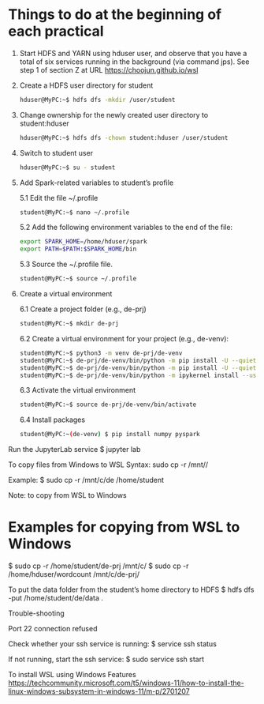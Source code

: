# Things to do at the beginning of each practical


1. Start HDFS and YARN using hduser user, and observe that you have a total of six services running in the background (via command jps). See step 1 of section Z at URL https://choojun.github.io/wsl

2. Create a HDFS user directory for student
     ~~~bash
     hduser@MyPC:~$ hdfs dfs -mkdir /user/student 
     ~~~

3. Change ownership for the newly created user directory to student:hduser
     ~~~bash
     hduser@MyPC:~$ hdfs dfs -chown student:hduser /user/student
     ~~~

4. Switch to student user
     ~~~bash
     hduser@MyPC:~$ su - student
     ~~~

5. Add Spark-related variables to student’s profile
 
   5.1 Edit the file ~/.profile
     ~~~bash
     student@MyPC:~$ nano ~/.profile
     ~~~
   5.2 Add the following environment variables to the end of the file:
     ~~~bash
     export SPARK_HOME=/home/hduser/spark
     export PATH=$PATH:$SPARK_HOME/bin
     ~~~
   5.3 Source the ~/.profile file.
     ~~~bash
     student@MyPC:~$ source ~/.profile
     ~~~

6. Create a virtual environment

   6.1 Create a project folder (e.g., de-prj)
     ~~~bash
     student@MyPC:~$ mkdir de-prj
     ~~~
   6.2 Create a virtual environment for your project (e.g., de-venv):
     ~~~bash
     student@MyPC:~$ python3 -m venv de-prj/de-venv
     student@MyPC:~$ de-prj/de-venv/bin/python -m pip install -U --quiet pip wheel setuptools 
     student@MyPC:~$ de-prj/de-venv/bin/python -m pip install -U --quiet ipykernel
     student@MyPC:~$ de-prj/de-venv/bin/python -m ipykernel install --user --name "de-venv" --display-name  "de-venv"
     ~~~
   6.3 Activate the virtual environment
     ~~~bash
     student@MyPC:~$ source de-prj/de-venv/bin/activate
     ~~~
   6.4 Install packages
     ~~~bash
     student@MyPC:~(de-venv) $ pip install numpy pyspark
     ~~~




Run the JupyterLab service
$ jupyter lab


To copy files from Windows to WSL
Syntax: sudo cp -r /mnt/<source drive>/<source path in Windows> <destination path in Ubuntu>

Example:
$ sudo cp -r /mnt/c/de /home/student

Note: to copy from WSL to Windows
# Examples for copying from WSL to Windows
$ sudo cp -r /home/student/de-prj /mnt/c/
$ sudo cp -r /home/hduser/wordcount /mnt/c/de-prj/


To put the data folder from the student’s home directory to HDFS
$ hdfs dfs -put /home/student/de/data .


Trouble-shooting

Port 22 connection refused

Check whether your ssh service is running:
$ service ssh status

If not running, start the ssh service:
$ sudo service ssh start

To install WSL using Windows Features
https://techcommunity.microsoft.com/t5/windows-11/how-to-install-the-linux-windows-subsystem-in-windows-11/m-p/2701207

